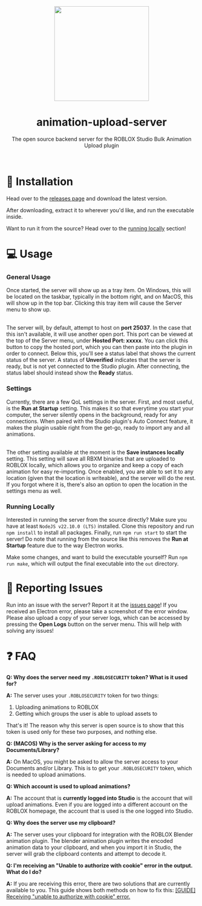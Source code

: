 <div align="center">
  <img src="/icons/icon.png" width=250 height=250></img>
  <h1>animation-upload-server</h1>

  <p>The open source backend server for the ROBLOX Studio Bulk Animation Upload plugin</p>
</div>
<br />
<h1>🔨 Installation</h1>
<p>Head over to the <a href="https://github.com/iiPotatoFlamesii/animation-upload-server/releases">releases page</a> and download the latest version.

After downloading, extract it to wherever you'd like, and run the executable inside.

Want to run it from the source? Head over to the <a href="#running-locally">running locally</a> section!</p>

<h1>💻 Usage</h1>
<h3>General Usage</h3>
Once started, the server will show up as a tray item. On Windows, this will be located on the taskbar, typically in the bottom right, and on MacOS, this will show up in the top bar. Clicking this tray item will cause the Server menu to show up.<br /><br />

The server will, by default, attempt to host on <strong>port 25037</strong>. In the case that this isn't available, it will use another open port. This port can be viewed at the top of the Server menu, under <strong>Hosted Port: xxxxx</strong>. You can click this button to copy the hosted port, which you can then paste into the plugin in order to connect. Below this, you'll see a status label that shows the current status of the server. A status of <strong>Unverified</strong> indicates that the server is ready, but is not yet connected to the Studio plugin. After connecting, the status label should instead show the <strong>Ready</strong> status.

<h3>Settings</h3>
Currently, there are a few QoL settings in the server. First, and most useful, is the <strong>Run at Startup</strong> setting. This makes it so that everytime you start your computer, the server silently opens in the background, ready for any connections. When paired with the Studio plugin's Auto Connect feature, it makes the plugin usable right from the get-go, ready to import any and all animations.<br /><br />

The other setting available at the moment is the <strong>Save instances locally</strong> setting. This setting will save all RBXM binaries that are uploaded to ROBLOX locally, which allows you to organize and keep a copy of each animation for easy re-importing. Once enabled, you are able to set it to any location (given that the location is writeable), and the server will do the rest. If you forgot where it is, there's also an option to open the location in the settings menu as well.

<h3>Running Locally</h3>
<p>Interested in running the server from the source directly? Make sure you have at least <code>NodeJS v22.10.0 (LTS)</code> installed. Clone this repository and run <code>npm install</code> to install all packages. Finally, run <code>npm run start</code> to start the server! Do note that running from the source like this removes the <strong>Run at Startup</strong> feature due to the way Electron works.

Make some changes, and want to build the executable yourself? Run <code>npm run make</code>, which will output the final executable into the <code>out</code> directory.</p>

<h1>🐛 Reporting Issues</h1>
Run into an issue with the server? Report it at the <a href="https://github.com/iiPotatoFlamesii/animation-upload-server/issues">issues page</a>! If you received an Electron error, please take a screenshot of the error window. Please also upload a copy of your server logs, which can be accessed by pressing the <strong>Open Logs</strong> button on the server menu. This will help with solving any issues!

<h1>❓ FAQ</h1>
<p><strong>Q: Why does the server need my <code>.ROBLOSECURITY</code> token? What is it used for?</strong></p>
<p><strong>A:</strong> The server uses your <code>.ROBLOSECURITY</code> token for two things:
  <ol>
    <li>Uploading animations to ROBLOX</li>
    <li>Getting which groups the user is able to upload assets to</li>
  </ol>
That's it! The reason why this server is open source is to show that this token is used only for these two purposes, and nothing else.
</p>

<p><strong>Q: (MACOS) Why is the server asking for access to my Documents/Library?</strong></p>
<p><strong>A:</strong> On MacOS, you might be asked to allow the server access to your Documents and/or Library. This is to get your <code>.ROBLOSECURITY</code> token, which is needed to upload animations.</p>

<p><strong>Q: Which account is used to upload animations?</strong></p>
<p><strong>A:</strong> The account that is <strong>currently logged into Studio</strong> is the account that will upload animations. Even if you are logged into a different account on the ROBLOX homepage, the account that is used is the one logged into Studio.</p>

<p><strong>Q: Why does the server use my clipboard?</strong></p>
<p><strong>A:</strong> The server uses your clipboard for integration with the ROBLOX Blender animation plugin. The blender animation plugin writes the encoded animation data to your clipboard, and when you import it in Studio, the server will grab the clipboard contents and attempt to decode it.</p>

<p><strong>Q: I'm receiving an "Unable to authorize with cookie" error in the output. What do I do?</strong></p>
<p><strong>A:</strong> If you are receiving this error, there are two solutions that are currently available to you. This guide shows both methods on how to fix this: <a href="https://github.com/iiPotatoFlamesii/animation-upload-server/issues/1">[GUIDE] Receiving "unable to authorize with cookie" error.</a></p>